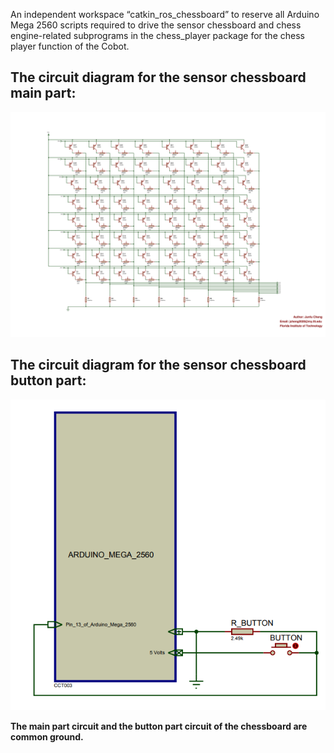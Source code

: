 An independent workspace “catkin_ros_chessboard” to reserve all Arduino Mega 2560 scripts required to drive the sensor chessboard and chess engine-related subprograms in the chess_player package for the chess player function of the Cobot.
## The circuit diagram for the sensor chessboard main part:
![](Sensor_Chessboard.png)
## The circuit diagram for the sensor chessboard button part:
![](chessboard_button.PNG)

**The main part circuit and the button part circuit of the chessboard are common ground.**
